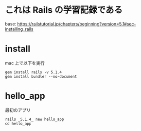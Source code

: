 # これは Rails の学習記録である

base:
https://railstutorial.jp/chapters/beginning?version=5.1#sec-installing_rails

# install

mac 上で以下を実行

```
gem install rails -v 5.1.4
gem install bundler --no-document
```

# hello_app

最初のアプリ

```
rails _5.1.4_ new hello_app
cd hello_app
```
